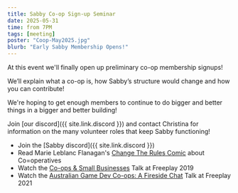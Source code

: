 ```yaml
---
title: Sabby Co-op Sign-up Seminar
date: 2025-05-31
time: from 7PM
tags: [meeting]
poster: "Coop-May2025.jpg"
blurb: "Early Sabby Membership Opens!"
---
```


At this event we'll finally open up preliminary co-op membership signups!

We’ll explain what a co-op is, how Sabby’s structure would change and how you can contribute! 

We're hoping to get enough members to continue to do bigger and better things in a bigger and better building!

Join [our discord]({{ site.link.discord }}) and contact Christina for information on the many volunteer roles that keep Sabby functioning!

- Join the [Sabby discord]({{ site.link.discord }})
- Read Marie Leblanc Flanagan's [Change The Rules Comic](https://drive.google.com/file/d/1Ac3rR0L4xUJbl1D6gav5uccfgawMQhhJ/view) about Co=operatives
- Watch the [Co-ops & Small Businesses](https://www.youtube.com/watch?v=P9gg-u-ztds) Talk at Freeplay 2019
- Watch the [Australian Game Dev Co-ops: A Fireside Chat](https://www.youtube.com/watch?v=_GvpNZuptG0) Talk at Freeplay 2021